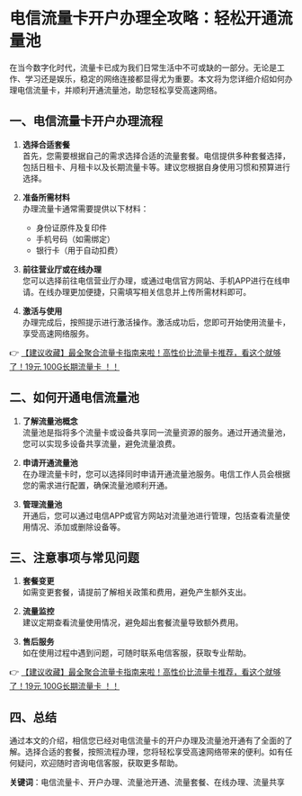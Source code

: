 # 电信流量卡开户办理全攻略：轻松开通流量池

在当今数字化时代，流量卡已成为我们日常生活中不可或缺的一部分。无论是工作、学习还是娱乐，稳定的网络连接都显得尤为重要。本文将为您详细介绍如何办理电信流量卡，并顺利开通流量池，助您轻松享受高速网络。

## 一、电信流量卡开户办理流程

1. **选择合适套餐**  
   首先，您需要根据自己的需求选择合适的流量套餐。电信提供多种套餐选择，包括日租卡、月租卡以及长期流量卡等。建议您根据自身使用习惯和预算进行选择。

2. **准备所需材料**  
   办理流量卡通常需要提供以下材料：
   - 身份证原件及复印件
   - 手机号码（如需绑定）
   - 银行卡（用于自动扣费）

3. **前往营业厅或在线办理**  
   您可以选择前往电信营业厅办理，或通过电信官方网站、手机APP进行在线申请。在线办理更加便捷，只需填写相关信息并上传所需材料即可。

4. **激活与使用**  
   办理完成后，按照提示进行激活操作。激活成功后，您即可开始使用流量卡，享受高速网络服务。

👉 [【建议收藏】最全聚合流量卡指南来啦！高性价比流量卡推荐，看这个就够了！19元 100G长期流量卡 ！！](https://bit.ly/Liuliangka)

## 二、如何开通电信流量池

1. **了解流量池概念**  
   流量池是指将多个流量卡或设备共享同一流量资源的服务。通过开通流量池，您可以实现多设备共享流量，避免流量浪费。

2. **申请开通流量池**  
   在办理流量卡时，您可以选择同时申请开通流量池服务。电信工作人员会根据您的需求进行配置，确保流量池顺利开通。

3. **管理流量池**  
   开通后，您可以通过电信APP或官方网站对流量池进行管理，包括查看流量使用情况、添加或删除设备等。

## 三、注意事项与常见问题

1. **套餐变更**  
   如需变更套餐，请提前了解相关政策和费用，避免产生额外支出。

2. **流量监控**  
   建议定期查看流量使用情况，避免超出套餐流量导致额外费用。

3. **售后服务**  
   如在使用过程中遇到问题，可随时联系电信客服，获取专业帮助。

👉 [【建议收藏】最全聚合流量卡指南来啦！高性价比流量卡推荐，看这个就够了！19元 100G长期流量卡 ！！](https://bit.ly/Liuliangka)

## 四、总结

通过本文的介绍，相信您已经对电信流量卡的开户办理及流量池开通有了全面的了解。选择合适的套餐，按照流程办理，您将轻松享受高速网络带来的便利。如有任何疑问，欢迎随时咨询电信客服，获取更多帮助。

**关键词**：电信流量卡、开户办理、流量池开通、流量套餐、在线办理、流量共享